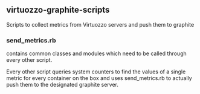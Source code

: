 ## virtuozzo-graphite-scripts
Scripts to collect metrics from Virtuozzo servers and push them to graphite

### send_metrics.rb
contains common classes and modules which need to be called through every other script.

Every other script queries system counters to find the values of a single metric for every container on the box and uses send_metrics.rb to actually push them to the designated graphite server.
